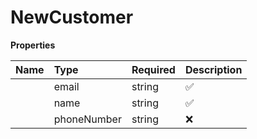 # NewCustomer



**Properties**

| Name | Type | Required | Description |
| :-------- | :----------| :----------| :----------|
    | email | string | ✅ |  |
    | name | string | ✅ |  |
    | phoneNumber | string | ❌ |  |




<!-- This file was generated by liblab | https://liblab.com/ -->